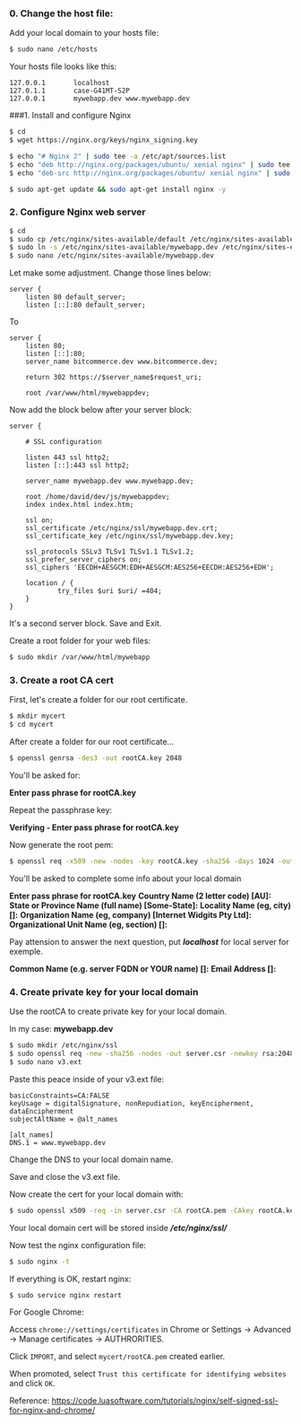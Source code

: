 
### 0. Change the host file:

Add your local domain to your hosts file:

```sh
$ sudo nano /etc/hosts
```
Your hosts file looks like this:

```
127.0.0.1       localhost
127.0.1.1       case-G41MT-S2P
127.0.0.1       mywebapp.dev www.mywebapp.dev
```

###1. Install and configure Nginx

```sh
$ cd
$ wget https://nginx.org/keys/nginx_signing.key

$ echo "# Nginx 2" | sudo tee -a /etc/apt/sources.list
$ echo "deb http://nginx.org/packages/ubuntu/ xenial nginx" | sudo tee -a /etc/apt/sources.list
$ echo "deb-src http://nginx.org/packages/ubuntu/ xenial nginx" | sudo tee -a /etc/apt/sources.list

$ sudo apt-get update && sudo apt-get install nginx -y
```

### 2. Configure Nginx web server

```sh
$ cd
$ sudo cp /etc/nginx/sites-available/default /etc/nginx/sites-available/mywebapp.dev
$ sudo ln -s /etc/nginx/sites-available/mywebapp.dev /etc/nginx/sites-enabled/
$ sudo nano /etc/nginx/sites-available/mywebapp.dev
```

Let make some adjustment. Change those lines below:

```
server {
    listen 80 default_server;
    listen [::]:80 default_server;
```

To

```
server {
    listen 80;
    listen [::]:80;
    server_name bitcommerce.dev www.bitcommerce.dev;

	return 302 https://$server_name$request_uri;

	root /var/www/html/mywebappdev;
```

Now add the block below after your server block:

```
server {

    # SSL configuration

    listen 443 ssl http2;
    listen [::]:443 ssl http2;

    server_name mywebapp.dev www.mywebapp.dev;

    root /home/david/dev/js/mywebappdev;
    index index.html index.htm;

    ssl on;
    ssl_certificate /etc/nginx/ssl/mywebapp.dev.crt;
    ssl_certificate_key /etc/nginx/ssl/mywebapp.dev.key;

    ssl_protocols SSLv3 TLSv1 TLSv1.1 TLSv1.2;
    ssl_prefer_server_ciphers on;
    ssl_ciphers 'EECDH+AESGCM:EDH+AESGCM:AES256+EECDH:AES256+EDH';

    location / {
            try_files $uri $uri/ =404;
    }
}
```

It's a second server block. Save and Exit.

Create a root folder for your web files:

```sh
$ sudo mkdir /var/www/html/mywebapp
```

### 3. Create a root CA cert

First, let's create a folder for our root certificate.

```sh
$ mkdir mycert
$ cd mycert
```

After create a folder for our root certificate...

```sh
$ openssl genrsa -des3 -out rootCA.key 2048
```

You'll be asked for:

**Enter pass phrase for rootCA.key**

Repeat the passphrase key:

**Verifying - Enter pass phrase for rootCA.key**

Now generate the root pem:

```sh
$ openssl req -x509 -new -nodes -key rootCA.key -sha256 -days 1024 -out rootCA.pem
```

You'll be asked to complete some info about your local domain

**Enter pass phrase for rootCA.key**
**Country Name (2 letter code) [AU]:**
**State or Province Name (full name) [Some-State]:**
**Locality Name (eg, city) []:**
**Organization Name (eg, company) [Internet Widgits Pty Ltd]:**
**Organizational Unit Name (eg, section) []:**

Pay attension to answer the next question, put ***localhost*** for local server for exemple.

**Common Name (e.g. server FQDN or YOUR name) []:** 
**Email Address []:**

### 4. Create private key for your local domain

Use the rootCA to create private key for your local domain.

In my case: **mywebapp.dev**

```sh
$ sudo mkdir /etc/nginx/ssl
$ sudo openssl req -new -sha256 -nodes -out server.csr -newkey rsa:2048 -keyout /etc/nginx/ssl/mywebapp.dev.key
$ sudo nano v3.ext
```

Paste this peace inside of your v3.ext file:

```authorityKeyIdentifier=keyid,issuer
basicConstraints=CA:FALSE
keyUsage = digitalSignature, nonRepudiation, keyEncipherment, dataEncipherment
subjectAltName = @alt_names

[alt_names]
DNS.1 = www.mywebapp.dev
```

Change the DNS to your local domain name.

Save and close the v3.ext file.

Now create the cert for your local domain with:

```sh
$ sudo openssl x509 -req -in server.csr -CA rootCA.pem -CAkey rootCA.key -CAcreateserial -out /etc/nginx/ssl/mywebapp.dev.crt -days 1000 -sha256 -extfile v3.ext
```

Your local domain cert will be stored inside ***/etc/nginx/ssl/***

Now test the nginx configuration file:

```sh
$ sudo nginx -t
```

If everything is OK, restart nginx:

```sh
$ sudo service nginx restart
```
For Google Chrome:

Access `chrome://settings/certificates` in Chrome or Settings -> Advanced -> Manage certificates -> AUTHRORITIES.

Click `IMPORT`, and select  `mycert/rootCA.pem` created earlier.

When promoted, select  `Trust this certificate for identifying websites` and click `OK`.

Reference:
https://code.luasoftware.com/tutorials/nginx/self-signed-ssl-for-nginx-and-chrome/

